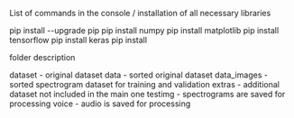 List of commands in the console / installation of all necessary libraries

pip install --upgrade pip
pip install numpy
pip install matplotlib
pip install tensorflow
pip install keras
pip install 

folder description

dataset - original dataset
data - sorted original dataset
data_images - sorted spectrogram dataset for training and validation
extras - additional dataset not included in the main one
testimg - spectrograms are saved for processing
voice - audio is saved for processing